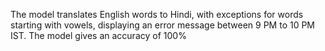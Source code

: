 The model translates English words to Hindi, with exceptions for words starting with vowels, displaying an error message between 9 PM to 10 PM IST. The model gives an accuracy of 100%
